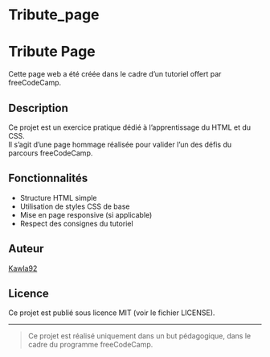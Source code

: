 # Tribute_page
# Tribute Page

Cette page web a été créée dans le cadre d’un tutoriel offert par freeCodeCamp.

## Description
Ce projet est un exercice pratique dédié à l’apprentissage du HTML et du CSS.  
Il s’agit d’une page hommage réalisée pour valider l’un des défis du parcours freeCodeCamp.

## Fonctionnalités
- Structure HTML simple
- Utilisation de styles CSS de base
- Mise en page responsive (si applicable)
- Respect des consignes du tutoriel

## Auteur
[Kawla92](https://github.com/Kawla92)

## Licence
Ce projet est publié sous licence MIT (voir le fichier LICENSE).

---

> Ce projet est réalisé uniquement dans un but pédagogique, dans le cadre du programme freeCodeCamp.
